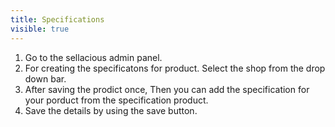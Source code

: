 ```yaml
---
title: Specifications
visible: true
---
```


1. Go to the sellacious admin panel.
2. For creating the specificatons for product. Select the shop from the drop down bar.
3. After saving the prodict once, Then you can add the specification for your porduct from the specification product.
4. Save the details by using the save button.